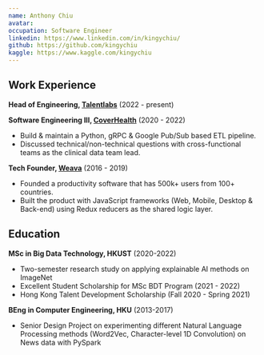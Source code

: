 ```yaml
---
name: Anthony Chiu
avatar:
occupation: Software Engineer
linkedin: https://www.linkedin.com/in/kingychiu/
github: https://github.com/kingychiu
kaggle: https://www.kaggle.com/kingychiu
---
```


## Work Experience

**Head of Engineering, [Talentlabs](https://www.talentlabs.org)** (2022 - present)

**Software Engineering III, [CoverHealth](https://www.cloverhealth.com)** (2020 - 2022)

- Build & maintain a Python, gRPC & Google Pub/Sub based ETL pipeline.
- Discussed technical/non-technical questions with cross-functional teams as the clinical data team lead.

**Tech Founder, [Weava](https://www.weavatools.com/)** (2016 - 2019)

- Founded a productivity software that has 500k+ users from 100+ countries.
- Built the product with JavaScript frameworks (Web, Mobile, Desktop \& Back-end) using Redux reducers as the shared logic layer.

## Education

**MSc in Big Data Technology, HKUST** (2020-2022)

- Two-semester research study on applying explainable AI methods on ImageNet
- Excellent Student Scholarship for MSc BDT Program (2021 - 2022)
- Hong Kong Talent Development Scholarship (Fall 2020 - Spring 2021)

**BEng in Computer Engineering, HKU** (2013-2017)

- Senior Design Project on experimenting different Natural Language Processing methods (Word2Vec, Character-level 1D Convolution) on News data with PySpark
